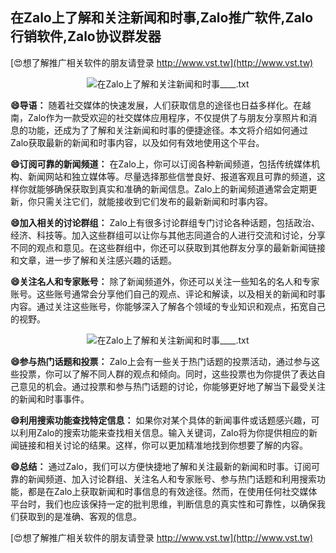 ## **在Zalo上了解和关注新闻和时事,Zalo推广软件,Zalo行销软件,Zalo协议群发器**

[😍想了解推广相关软件的朋友请登录 http://www.vst.tw](http://www.vst.tw)

 <center><img src="https://vst.tw/MP4/tuiguang/png/1.png" alt="在Zalo上了解和关注新闻和时事____.txt"></center>

**😄导语：**
随着社交媒体的快速发展，人们获取信息的途径也日益多样化。在越南，Zalo作为一款受欢迎的社交媒体应用程序，不仅提供了与朋友分享照片和消息的功能，还成为了了解和关注新闻和时事的便捷途径。本文将介绍如何通过Zalo获取最新的新闻和时事内容，以及如何有效地使用这个平台。

**😄订阅可靠的新闻频道：**
在Zalo上，你可以订阅各种新闻频道，包括传统媒体机构、新闻网站和独立媒体等。尽量选择那些信誉良好、报道客观且可靠的频道，这样你就能够确保获取到真实和准确的新闻信息。Zalo上的新闻频道通常会定期更新，你只需关注它们，就能接收到它们发布的最新新闻和时事内容。

**😄加入相关的讨论群组：**
Zalo上有很多讨论群组专门讨论各种话题，包括政治、经济、科技等。加入这些群组可以让你与其他志同道合的人进行交流和讨论，分享不同的观点和意见。在这些群组中，你还可以获取到其他群友分享的最新新闻链接和文章，进一步了解和关注感兴趣的话题。

**😄关注名人和专家账号：**
除了新闻频道外，你还可以关注一些知名的名人和专家账号。这些账号通常会分享他们自己的观点、评论和解读，以及相关的新闻和时事内容。通过关注这些账号，你能够深入了解各个领域的专业知识和观点，拓宽自己的视野。

 <center><img src="https://vst.tw/MP4/tuiguang/png/8.png" alt="在Zalo上了解和关注新闻和时事____.txt"></center>

**😄参与热门话题和投票：**
Zalo上会有一些关于热门话题的投票活动，通过参与这些投票，你可以了解不同人群的观点和倾向。同时，这些投票也为你提供了表达自己意见的机会。通过投票和参与热门话题的讨论，你能够更好地了解当下最受关注的新闻和时事事件。

**😄利用搜索功能查找特定信息：**
如果你对某个具体的新闻事件或话题感兴趣，可以利用Zalo的搜索功能来查找相关信息。输入关键词，Zalo将为你提供相应的新闻链接和相关讨论的结果。这样，你可以更加精准地找到你想要了解的内容。

**😄总结：**
通过Zalo，我们可以方便快捷地了解和关注最新的新闻和时事。订阅可靠的新闻频道、加入讨论群组、关注名人和专家账号、参与热门话题和利用搜索功能，都是在Zalo上获取新闻和时事信息的有效途径。然而，在使用任何社交媒体平台时，我们也应该保持一定的批判思维，判断信息的真实性和可靠性，以确保我们获取到的是准确、客观的信息。

[😍想了解推广相关软件的朋友请登录 http://www.vst.tw](http://www.vst.tw)




